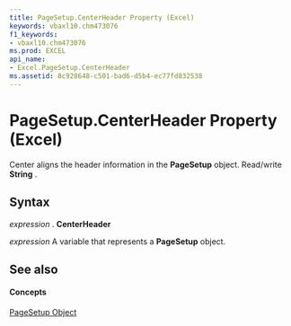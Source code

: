 ```yaml
---
title: PageSetup.CenterHeader Property (Excel)
keywords: vbaxl10.chm473076
f1_keywords:
- vbaxl10.chm473076
ms.prod: EXCEL
api_name:
- Excel.PageSetup.CenterHeader
ms.assetid: 8c928648-c501-bad6-d5b4-ec77fd832538
---
```



# PageSetup.CenterHeader Property (Excel)

Center aligns the header information in the  **PageSetup** object. Read/write **String** .


## Syntax

 _expression_ . **CenterHeader**

 _expression_ A variable that represents a **PageSetup** object.


## See also


#### Concepts


[PageSetup Object](pagesetup-object-excel.md)

